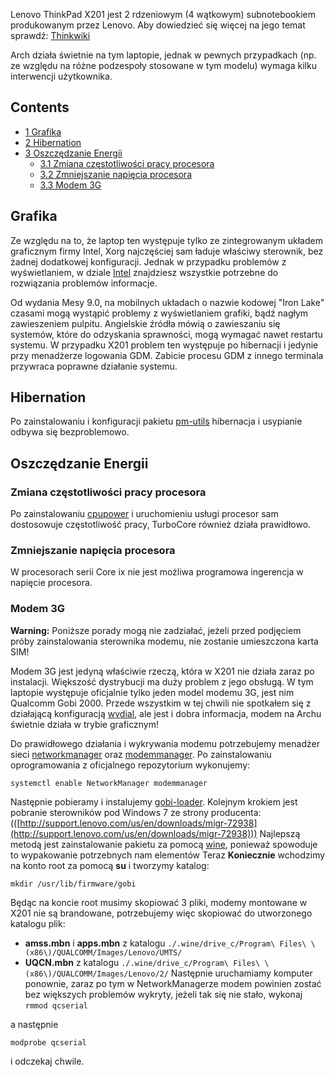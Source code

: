 Lenovo ThinkPad X201 jest 2 rdzeniowym (4 wątkowym) subnotebookiem produkowanym przez Lenovo. Aby dowiedzieć się więcej na jego temat sprawdź: [Thinkwiki](http://www.thinkwiki.org/wiki/Category:X201)

Arch działa świetnie na tym laptopie, jednak w pewnych przypadkach (np. ze względu na różne podzespoły stosowane w tym modelu) wymaga kilku interwencji użytkownika.

## Contents

*   [1 Grafika](#Grafika)
*   [2 Hibernation](#Hibernation)
*   [3 Oszczędzanie Energii](#Oszcz.C4.99dzanie_Energii)
    *   [3.1 Zmiana częstotliwości pracy procesora](#Zmiana_cz.C4.99stotliwo.C5.9Bci_pracy_procesora)
    *   [3.2 Zmniejszanie napięcia procesora](#Zmniejszanie_napi.C4.99cia_procesora)
    *   [3.3 Modem 3G](#Modem_3G)

## Grafika

Ze względu na to, że laptop ten występuje tylko ze zintegrowanym układem graficznym firmy Intel, Xorg najczęściej sam ładuje właściwy sterownik, bez żadnej dodatkowej konfiguracji. Jednak w przypadku problemów z wyświetlaniem, w dziale [Intel](/index.php/Intel "Intel") znajdziesz wszystkie potrzebne do rozwiązania problemów informacje.

Od wydania Mesy 9.0, na mobilnych układach o nazwie kodowej "Iron Lake" czasami mogą wystąpić problemy z wyświetlaniem grafiki, bądź nagłym zawieszeniem pulpitu. Angielskie źródła mówią o zawieszaniu się systemów, które do odzyskania sprawności, mogą wymagać nawet restartu systemu. W przypadku X201 problem ten występuje po hibernacji i jedynie przy menadżerze logowania GDM. Zabicie procesu GDM z innego terminala przywraca poprawne działanie systemu.

## Hibernation

Po zainstalowaniu i konfiguracji pakietu [pm-utils](https://www.archlinux.org/packages/?name=pm-utils) hibernacja i usypianie odbywa się bezproblemowo.

## Oszczędzanie Energii

### Zmiana częstotliwości pracy procesora

Po zainstalowaniu [cpupower](https://www.archlinux.org/packages/?name=cpupower) i uruchomieniu usługi procesor sam dostosowuje częstotliwość pracy, TurboCore również działa prawidłowo.

### Zmniejszanie napięcia procesora

W procesorach serii Core ix nie jest możliwa programowa ingerencja w napięcie procesora.

### Modem 3G

**Warning:** Poniższe porady mogą nie zadziałać, jeżeli przed podjęciem próby zainstalowania sterownika modemu, nie zostanie umieszczona karta SIM!

Modem 3G jest jedyną właściwie rzeczą, która w X201 nie działa zaraz po instalacji. Większość dystrybucji ma duży problem z jego obsługą. W tym laptopie występuje oficjalnie tylko jeden model modemu 3G, jest nim Qualcomm Gobi 2000\. Przede wszystkim w tej chwili nie spotkałem się z działającą konfiguracją [wvdial](https://www.archlinux.org/packages/?name=wvdial), ale jest i dobra informacja, modem na Archu świetnie działa w trybie graficznym!

Do prawidłowego działania i wykrywania modemu potrzebujemy menadżer sieci [networkmanager](https://www.archlinux.org/packages/?name=networkmanager) oraz [modemmanager](https://www.archlinux.org/packages/?name=modemmanager). Po zainstalowaniu oprogramowania z oficjalnego repozytorium wykonujemy:

 `systemctl enable NetworkManager modemmanager` 

Następnie pobieramy i instalujemy [gobi-loader](https://aur.archlinux.org/packages/gobi-loader/).
Kolejnym krokiem jest pobranie sterowników pod Windows 7 ze strony producenta: (([http://support.lenovo.com/us/en/downloads/migr-72938](http://support.lenovo.com/us/en/downloads/migr-72938)))
Najlepszą metodą jest zainstalowanie pakietu za pomocą [wine](https://www.archlinux.org/packages/?name=wine), ponieważ spowoduje to wypakowanie potrzebnych nam elementów
Teraz **Koniecznie** wchodzimy na konto root za pomocą **su** i tworzymy katalog:

 `mkdir /usr/lib/firmware/gobi` 

Będąc na koncie root musimy skopiować 3 pliki, modemy montowane w X201 nie są brandowane, potrzebujemy więc skopiować do utworzonego katalogu plik:

- **amss.mbn** i **apps.mbn** z katalogu `./.wine/drive_c/Program\ Files\ \(x86\)/QUALCOMM/Images/Lenovo/UMTS/` 
- **UQCN.mbn** z katalogu `./.wine/drive_c/Program\ Files\ \(x86\)/QUALCOMM/Images/Lenovo/2/` 
Następnie uruchamiamy komputer ponownie, zaraz po tym w NetworkManagerze modem powinien zostać bez większych problemów wykryty, jeżeli tak się nie stało, wykonaj `rmmod qcserial` 

a następnie

 `modprobe qcserial` 

i odczekaj chwile.